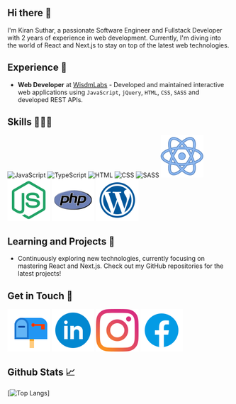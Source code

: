 <!--
### Hi there 👋

**ksp1998/ksp1998** is a ✨ _special_ ✨ repository because its `README.md` (this file) appears on your GitHub profile.

Here are some ideas to get you started:

- 🔭 I’m currently working on ...
- 🌱 I’m currently learning ...
- 👯 I’m looking to collaborate on ...
- 🤔 I’m looking for help with ...
- 💬 Ask me about ...
- 📫 How to reach me: ...
- 😄 Pronouns: ...
- ⚡ Fun fact: ...
-->

## Hi there 👋

I'm Kiran Suthar, a passionate Software Engineer and Fullstack Developer with 2 years of experience in web development. Currently, I'm diving into the world of React and Next.js to stay on top of the latest web technologies.

## Experience 💼

- **Web Developer** at [WisdmLabs](https://wisdmlabs.com) - Developed and maintained interactive web applications using `JavaScript`, `jQuery`, `HTML`, `CSS`, `SASS` and developed REST APIs.

## Skills 👨🏻‍💻

![JavaScript](https://raw.githubusercontent.com/ksp1998/ksp1998/main/icons/skills/javascript.png)
![TypeScript](https://raw.githubusercontent.com/ksp1998/ksp1998/main/icons/skills/typescript.png)
![HTML](https://raw.githubusercontent.com/ksp1998/ksp1998/main/icons/skills/html5.png)
![CSS](https://raw.githubusercontent.com/ksp1998/ksp1998/main/icons/skills/css3.png)
![SASS](https://raw.githubusercontent.com/ksp1998/ksp1998/main/icons/skills/sass.png)
![React](https://raw.githubusercontent.com/ksp1998/ksp1998/main/icons/skills/react.svg)
![NodeJs](https://raw.githubusercontent.com/ksp1998/ksp1998/main/icons/skills/nodejs.svg)
![PHP](https://raw.githubusercontent.com/ksp1998/ksp1998/main/icons/skills/php.svg)
![WordPress](https://raw.githubusercontent.com/ksp1998/ksp1998/main/icons/skills/wordpress.svg)

## Learning and Projects 🌱

- Continuously exploring new technologies, currently focusing on mastering React and Next.js. Check out my GitHub repositories for the latest projects!

## Get in Touch 🤝

[![Gmail](https://raw.githubusercontent.com/ksp1998/ksp1998/main/icons/socials/mailbox.svg)](mailto:ksuthar2016@gmail.com)
[![Linkedin](https://raw.githubusercontent.com/ksp1998/ksp1998/main/icons/socials/linkedin.svg)](https://www.linkedin.com/in/kiransuthar)
[![Instagram](https://raw.githubusercontent.com/ksp1998/ksp1998/main/icons/socials/instagram.svg)](https://www.instagram.com/ksuthar98)
[![Facebook](https://raw.githubusercontent.com/ksp1998/ksp1998/main/icons/socials/facebook.svg)](https://www.facebook.com/ksuthar1998/)

## Github Stats 📈

[![Top Langs](https://github-readme-stats.vercel.app/api/top-langs/?username=ksp1998&layout=donut)]
